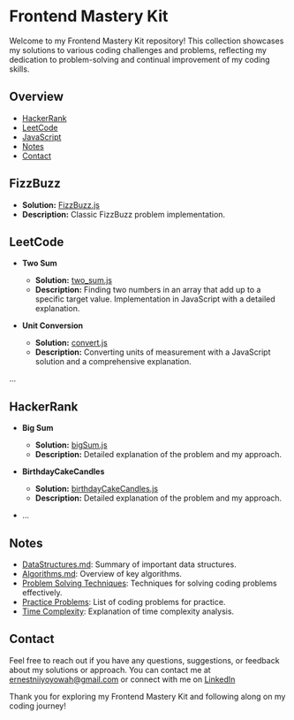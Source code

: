 # Frontend Mastery Kit

Welcome to my Frontend Mastery Kit repository! This collection showcases my solutions to various coding challenges and problems, reflecting my dedication to problem-solving and continual improvement of my coding skills.

## Overview

- [HackerRank](/HackerRank)
- [LeetCode](/LeetCode)
- [JavaScript](/JavaScript)
- [Notes](/Notes)
- [Contact](#Contact)

## FizzBuzz

- **Solution:** [FizzBuzz.js](/FizzBuzz/FizzBuzz.js)
- **Description:** Classic FizzBuzz problem implementation.

## LeetCode

- **Two Sum**

  - **Solution:** [two_sum.js](/LeetCode/TwoSum/two_sum.js)
  - **Description:** Finding two numbers in an array that add up to a specific target value. Implementation in JavaScript with a detailed explanation.

- **Unit Conversion**
  - **Solution:** [convert.js](/LeetCode/UnitConversion/convert.js)
  - **Description:** Converting units of measurement with a JavaScript solution and a comprehensive explanation.

...

## HackerRank

- **Big Sum**

  - **Solution:** [bigSum.js](/HackerRank/BigSum/bigSum.js)
  - **Description:** Detailed explanation of the problem and my approach.

- **BirthdayCakeCandles**

  - **Solution:** [birthdayCakeCandles.js](/HackerRank/BirthdayCakeCandles/birthdayCakeCandles.js)
  - **Description:** Detailed explanation of the problem and my approach.

- ...

## Notes

- [DataStructures.md](/Notes/DataStructures.md): Summary of important data structures.
- [Algorithms.md](/Notes/Algorithms.md): Overview of key algorithms.
- [Problem Solving Techniques](/Notes/Problem-Solving-Techniques.md): Techniques for solving coding problems effectively.
- [Practice Problems](/Notes/Practice-Problems.md): List of coding problems for practice.
- [Time Complexity](/Notes/TimeComplexity.md): Explanation of time complexity analysis.

## Contact

Feel free to reach out if you have any questions, suggestions, or feedback about my solutions or approach. You can contact me at [ernestniiyoyowah@gmail.com](mailto:ernestniiyoyowah@gmail.com) or connect with me on [LinkedIn](https://www.linkedin.com/in/ernestyoyowah)

Thank you for exploring my Frontend Mastery Kit and following along on my coding journey!
